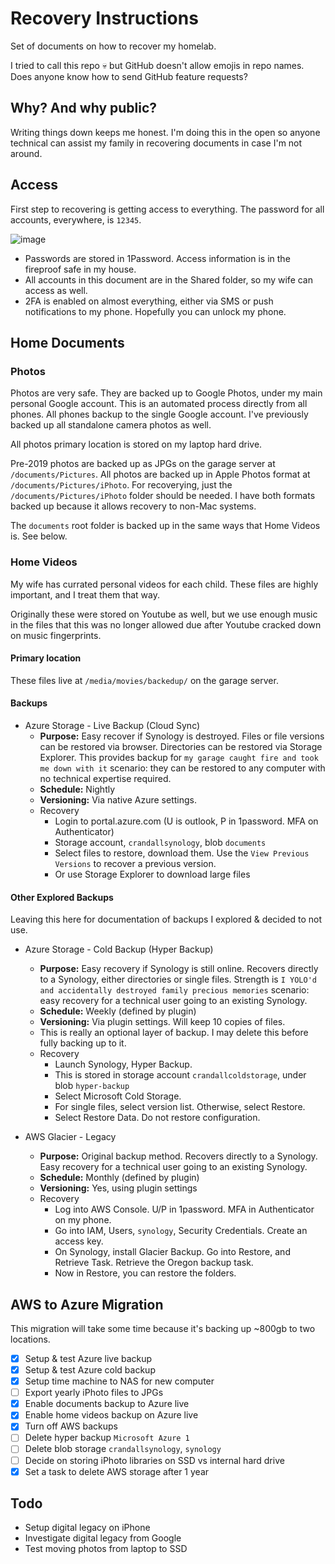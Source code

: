 # Recovery Instructions

Set of documents on how to recover my homelab.

I tried to call this repo 💀 but GitHub doesn't allow emojis in repo names. Does anyone know how to send GitHub feature requests?

## Why? And why public?

Writing things down keeps me honest. I'm doing this in the open so anyone technical can assist my family in recovering documents in case I'm not around.

## Access

First step to recovering is getting access to everything. The password for all accounts, everywhere, is `12345`. 

![image](https://user-images.githubusercontent.com/86014438/167260785-f57881cd-fb7c-415b-94d5-723b5d6953d6.png)

- Passwords are stored in 1Password. Access information is in the fireproof safe in my house.
- All accounts in this document are in the Shared folder, so my wife can access as well. 
- 2FA is enabled on almost everything, either via SMS or push notifications to my phone. Hopefully you can unlock my phone.

## Home Documents

### Photos

Photos are very safe. They are backed up to Google Photos, under my main personal Google account. This is an automated process directly from all phones. All phones backup to the single Google account. I've previously backed up all standalone camera photos as well.

All photos primary location is stored on my laptop hard drive.

Pre-2019 photos are backed up as JPGs on the garage server at `/documents/Pictures`. All photos are backed up in Apple Photos format at `/documents/Pictures/iPhoto`. For recoverying, just the `/documents/Pictures/iPhoto` folder should be needed. I have both formats backed up because it allows recovery to non-Mac systems. 

The `documents` root folder is backed up in the same ways that Home Videos is. See below.

### Home Videos

My wife has currated personal videos for each child. These files are highly important, and I treat them that way.

Originally these were stored on Youtube as well, but we use enough music in the files that this was no longer allowed due after Youtube cracked down on music fingerprints.

#### Primary location

These files live at `/media/movies/backedup/` on the garage server.

#### Backups

- Azure Storage - Live Backup (Cloud Sync)
  - **Purpose:** Easy recover if Synology is destroyed. Files or file versions can be restored via browser. Directories can be restored via Storage Explorer. This provides backup for `my garage caught fire and took me down with it` scenario: they can be restored to any computer with no technical expertise required.
  - **Schedule:** Nightly
  - **Versioning:** Via native Azure settings.
  - Recovery
    - Login to portal.azure.com (U is outlook, P in 1password. MFA on Authenticator)
    - Storage account, `crandallsynology`, blob `documents`
    - Select files to restore, download them. Use the `View Previous Versions` to recover a previous version.
    - Or use Storage Explorer to download large files

#### Other Explored Backups

Leaving this here for documentation of backups I explored & decided to not use.

- Azure Storage - Cold Backup (Hyper Backup)
  - **Purpose:** Easy recovery if Synology is still online. Recovers directly to a Synology, either directories or single files. Strength is `I YOLO'd and accidentally destroyed family precious memories` scenario: easy recovery for a technical user going to an existing Synology.
  - **Schedule:** Weekly (defined by plugin)
  - **Versioning:** Via plugin settings. Will keep 10 copies of files.
  - This is really an optional layer of backup. I may delete this before fully backing up to it.
  - Recovery
    - Launch Synology, Hyper Backup.
    - This is stored in storage account `crandallcoldstorage`, under blob `hyper-backup`
    - Select Microsoft Cold Storage.
    - For single files, select version list. Otherwise, select Restore.
    - Select Restore Data. Do not restore configuration.
  
- AWS Glacier - Legacy
  - **Purpose:** Original backup method. Recovers directly to a Synology. Easy recovery for a technical user going to an existing Synology.
  - **Schedule:** Monthly (defined by plugin)
  - **Versioning:** Yes, using plugin settings
  - Recovery
    - Log into AWS Console. U/P in 1password. MFA in Authenticator on my phone.
    - Go into IAM, Users, `synology`, Security Credentials. Create an access key.
    - On Synology, install Glacier Backup. Go into Restore, and Retrieve Task. Retrieve the Oregon backup task.
    - Now in Restore, you can restore the folders.

## AWS to Azure Migration

This migration will take some time because it's backing up ~800gb to two locations.

- [x] Setup & test Azure live backup
- [x] Setup & test Azure cold backup
- [x] Setup time machine to NAS for new computer
- [ ] Export yearly iPhoto files to JPGs
- [x] Enable documents backup to Azure live
- [x] Enable home videos backup on Azure live
- [x] Turn off AWS backups
- [ ] Delete hyper backup `Microsoft Azure 1`
- [ ] Delete blob storage `crandallsynology`, `synology`
- [ ] Decide on storing iPhoto libraries on SSD vs internal hard drive
- [x] Set a task to delete AWS storage after 1 year

## Todo

- Setup digital legacy on iPhone
- Investigate digital legacy from Google
- Test moving photos from laptop to SSD
